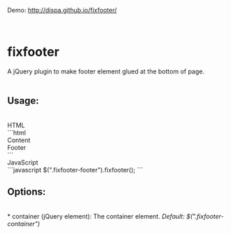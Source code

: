 Demo: http://dispa.github.io/fixfooter/

<br />
<h1>fixfooter</h1>
A jQuery plugin to make footer element glued at the bottom of page.
<br /><br />
<h2>Usage:</h2>
<br />
HTML<br />
```html
<body>
<div class="fixfooter-container">
	Content
	<div class="fixfooter-footer">
		Footer
	</div>
</div>
</body>
```
<br />
JavaScript<br />
```javascript
$(".fixfooter-footer").fixfooter();
```
<br />

<h2>Options:</h2>
<br />
* container (jQuery element): The container element. <i>Default: $(".fixfooter-container")</i>
